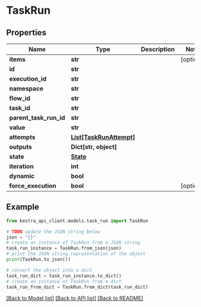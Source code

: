 # TaskRun


## Properties

Name | Type | Description | Notes
------------ | ------------- | ------------- | -------------
**items** | **str** |  | [optional] 
**id** | **str** |  | 
**execution_id** | **str** |  | 
**namespace** | **str** |  | 
**flow_id** | **str** |  | 
**task_id** | **str** |  | 
**parent_task_run_id** | **str** |  | 
**value** | **str** |  | 
**attempts** | [**List[TaskRunAttempt]**](TaskRunAttempt.md) |  | 
**outputs** | **Dict[str, object]** |  | 
**state** | [**State**](State.md) |  | 
**iteration** | **int** |  | 
**dynamic** | **bool** |  | 
**force_execution** | **bool** |  | [optional] 

## Example

```python
from kestra_api_client.models.task_run import TaskRun

# TODO update the JSON string below
json = "{}"
# create an instance of TaskRun from a JSON string
task_run_instance = TaskRun.from_json(json)
# print the JSON string representation of the object
print(TaskRun.to_json())

# convert the object into a dict
task_run_dict = task_run_instance.to_dict()
# create an instance of TaskRun from a dict
task_run_from_dict = TaskRun.from_dict(task_run_dict)
```
[[Back to Model list]](../README.md#documentation-for-models) [[Back to API list]](../README.md#documentation-for-api-endpoints) [[Back to README]](../README.md)


